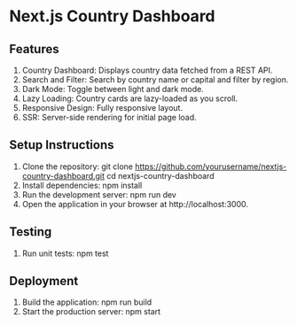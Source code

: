# Next.js Country Dashboard

## Features

1. Country Dashboard: Displays country data fetched from a REST API.
2. Search and Filter: Search by country name or capital and filter by region.
3. Dark Mode: Toggle between light and dark mode.
4. Lazy Loading: Country cards are lazy-loaded as you scroll.
5. Responsive Design: Fully responsive layout.
6. SSR: Server-side rendering for initial page load.

## Setup Instructions

1. Clone the repository:
   git clone https://github.com/yourusername/nextjs-country-dashboard.git
   cd nextjs-country-dashboard
2. Install dependencies:
    npm install
3. Run the development server:
    npm run dev
4. Open the application in your browser at 
    http://localhost:3000.

## Testing

1. Run unit tests:
    npm test

## Deployment

1. Build the application:
    npm run build
2. Start the production server:
    npm start

